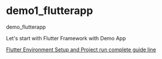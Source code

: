 # demo1_flutterapp
demo_flutterapp

Let's start with Flutter Framework with Demo App

[Flutter Environment Setup and Project run complete guide line](https://www.google.com)




